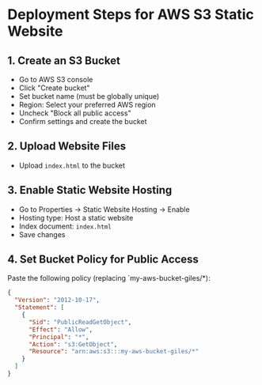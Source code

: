# Deployment Steps for AWS S3 Static Website

## 1. Create an S3 Bucket

- Go to AWS S3 console
- Click "Create bucket"
- Set bucket name (must be globally unique)
- Region: Select your preferred AWS region
- Uncheck "Block all public access"
- Confirm settings and create the bucket

## 2. Upload Website Files

- Upload `index.html` to the bucket

## 3. Enable Static Website Hosting

- Go to Properties → Static Website Hosting → Enable
- Hosting type: Host a static website
- Index document: `index.html`
- Save changes

## 4. Set Bucket Policy for Public Access

Paste the following policy (replacing `my-aws-bucket-giles/*):

```json
{
  "Version": "2012-10-17",
  "Statement": [
    {
      "Sid": "PublicReadGetObject",
      "Effect": "Allow",
      "Principal": "*",
      "Action": "s3:GetObject",
      "Resource": "arn:aws:s3:::my-aws-bucket-giles/*"
    }
  ]
}
